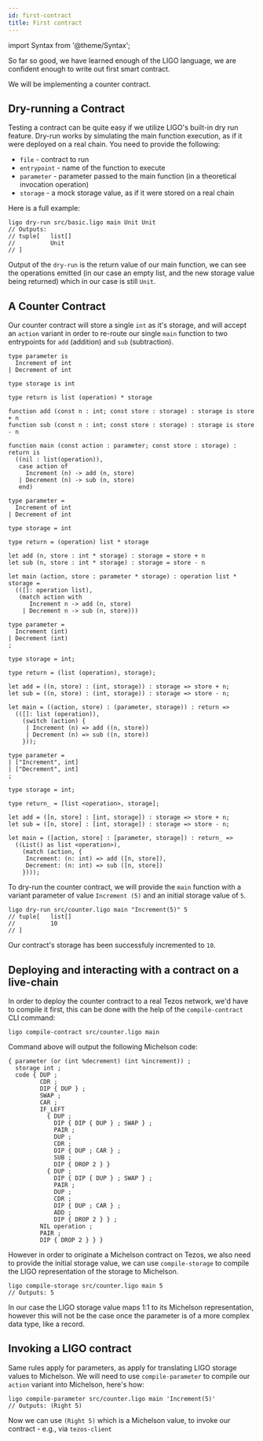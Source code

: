 ```yaml
---
id: first-contract
title: First contract
---
```


import Syntax from '@theme/Syntax';

So far so good, we have learned enough of the LIGO language, we are
confident enough to write out first smart contract.

We will be implementing a counter contract.

## Dry-running a Contract

Testing a contract can be quite easy if we utilize LIGO's built-in dry
run feature. Dry-run works by simulating the main function execution,
as if it were deployed on a real chain. You need to provide the
following:

- `file` - contract to run
- `entrypoint` - name of the function to execute
- `parameter` - parameter passed to the main function (in a
  theoretical invocation operation)
- `storage` - a mock storage value, as if it were stored on a real chain

Here is a full example:


```shell
ligo dry-run src/basic.ligo main Unit Unit
// Outputs:
// tuple[   list[]
//          Unit
// ]
```


Output of the `dry-run` is the return value of our main function, we
can see the operations emitted (in our case an empty list, and the new
storage value being returned) which in our case is still `Unit`.

## A Counter Contract

Our counter contract will store a single `int` as it's storage, and
will accept an `action` variant in order to re-route our single `main`
function to two entrypoints for `add` (addition) and `sub`
(subtraction).

<Syntax syntax="pascaligo">

```pascaligo
type parameter is
  Increment of int
| Decrement of int

type storage is int

type return is list (operation) * storage

function add (const n : int; const store : storage) : storage is store + n
function sub (const n : int; const store : storage) : storage is store - n

function main (const action : parameter; const store : storage) : return is
  ((nil : list(operation)),
   case action of
     Increment (n) -> add (n, store)
   | Decrement (n) -> sub (n, store)
   end)
```

</Syntax>
<Syntax syntax="cameligo">

```cameligo
type parameter =
  Increment of int
| Decrement of int

type storage = int

type return = (operation) list * storage

let add (n, store : int * storage) : storage = store + n
let sub (n, store : int * storage) : storage = store - n

let main (action, store : parameter * storage) : operation list * storage =
  (([]: operation list),
   (match action with
      Increment n -> add (n, store)
    | Decrement n -> sub (n, store)))
```

</Syntax>

<Syntax syntax="reasonligo">

```reasonligo
type parameter =
  Increment (int)
| Decrement (int)
;

type storage = int;

type return = (list (operation), storage);

let add = ((n, store) : (int, storage)) : storage => store + n;
let sub = ((n, store) : (int, storage)) : storage => store - n;

let main = ((action, store) : (parameter, storage)) : return =>
  (([]: list (operation)),
    (switch (action) {
     | Increment (n) => add ((n, store))
     | Decrement (n) => sub ((n, store))
    }));
```

</Syntax>

<Syntax syntax="jsligo">

```jsligo
type parameter =
| ["Increment", int]
| ["Decrement", int]
;

type storage = int;

type return_ = [list <operation>, storage];

let add = ([n, store] : [int, storage]) : storage => store + n;
let sub = ([n, store] : [int, storage]) : storage => store - n;

let main = ([action, store] : [parameter, storage]) : return_ =>
  ((List() as list <operation>),
    (match (action, {
     Increment: (n: int) => add ([n, store]),
     Decrement: (n: int) => sub ([n, store])
    })));
```

</Syntax>

To dry-run the counter contract, we will provide the `main` function
with a variant parameter of value `Increment (5)` and an initial
storage value of `5`.

```shell
ligo dry-run src/counter.ligo main "Increment(5)" 5
// tuple[   list[]
//          10
// ]
```


Our contract's storage has been successfuly incremented to `10`.

## Deploying and interacting with a contract on a live-chain

In order to deploy the counter contract to a real Tezos network, we'd
have to compile it first, this can be done with the help of the
`compile-contract` CLI command:

```shell
ligo compile-contract src/counter.ligo main
```

Command above will output the following Michelson code:


```michelson
{ parameter (or (int %decrement) (int %increment)) ;
  storage int ;
  code { DUP ;
         CDR ;
         DIP { DUP } ;
         SWAP ;
         CAR ;
         IF_LEFT
           { DUP ;
             DIP { DIP { DUP } ; SWAP } ;
             PAIR ;
             DUP ;
             CDR ;
             DIP { DUP ; CAR } ;
             SUB ;
             DIP { DROP 2 } }
           { DUP ;
             DIP { DIP { DUP } ; SWAP } ;
             PAIR ;
             DUP ;
             CDR ;
             DIP { DUP ; CAR } ;
             ADD ;
             DIP { DROP 2 } } ;
         NIL operation ;
         PAIR ;
         DIP { DROP 2 } } }
```

However in order to originate a Michelson contract on Tezos, we also
need to provide the initial storage value, we can use
`compile-storage` to compile the LIGO representation of the storage to
Michelson.

```shell
ligo compile-storage src/counter.ligo main 5
// Outputs: 5
```

In our case the LIGO storage value maps 1:1 to its Michelson
representation, however this will not be the case once the parameter
is of a more complex data type, like a record.

## Invoking a LIGO contract

Same rules apply for parameters, as apply for translating LIGO storage
values to Michelson. We will need to use `compile-parameter` to
compile our `action` variant into Michelson, here's how:

```shell
ligo compile-parameter src/counter.ligo main 'Increment(5)'
// Outputs: (Right 5)
```


Now we can use `(Right 5)` which is a Michelson value, to invoke our
contract - e.g., via `tezos-client`
